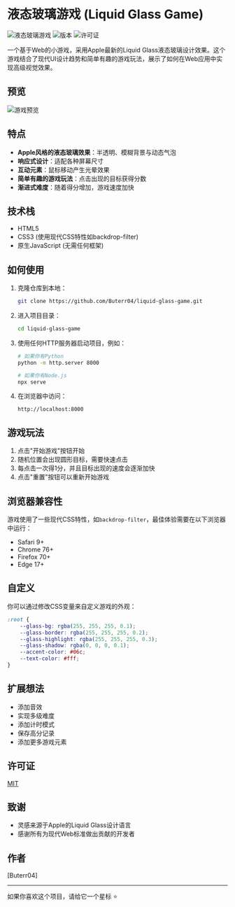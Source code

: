 # 液态玻璃游戏 (Liquid Glass Game)

![液态玻璃游戏](https://img.shields.io/badge/游戏-液态玻璃-blue)
![版本](https://img.shields.io/badge/版本-1.0.0-green)
![许可证](https://img.shields.io/badge/许可证-MIT-orange)

一个基于Web的小游戏，采用Apple最新的Liquid Glass液态玻璃设计效果。这个游戏结合了现代UI设计趋势和简单有趣的游戏玩法，展示了如何在Web应用中实现高级视觉效果。

## 预览

![游戏预览](https://via.placeholder.com/800x450.png?text=液态玻璃游戏预览)

## 特点

- **Apple风格的液态玻璃效果**：半透明、模糊背景与动态气泡
- **响应式设计**：适配各种屏幕尺寸
- **互动元素**：鼠标移动产生光晕效果
- **简单有趣的游戏玩法**：点击出现的目标获得分数
- **渐进式难度**：随着得分增加，游戏速度加快

## 技术栈

- HTML5
- CSS3 (使用现代CSS特性如backdrop-filter)
- 原生JavaScript (无需任何框架)

## 如何使用

1. 克隆仓库到本地：
   ```bash
   git clone https://github.com/Buterr04/liquid-glass-game.git
   ```

2. 进入项目目录：
   ```bash
   cd liquid-glass-game
   ```

3. 使用任何HTTP服务器启动项目，例如：
   ```bash
   # 如果你有Python
   python -m http.server 8000
   
   # 如果你有Node.js
   npx serve
   ```

4. 在浏览器中访问：
   ```
   http://localhost:8000
   ```

## 游戏玩法

1. 点击"开始游戏"按钮开始
2. 随机位置会出现圆形目标，需要快速点击
3. 每点击一次得1分，并且目标出现的速度会逐渐加快
4. 点击"重置"按钮可以重新开始游戏

## 浏览器兼容性

游戏使用了一些现代CSS特性，如`backdrop-filter`，最佳体验需要在以下浏览器中运行：

- Safari 9+
- Chrome 76+
- Firefox 70+
- Edge 17+

## 自定义

你可以通过修改CSS变量来自定义游戏的外观：

```css
:root {
    --glass-bg: rgba(255, 255, 255, 0.1);
    --glass-border: rgba(255, 255, 255, 0.2);
    --glass-highlight: rgba(255, 255, 255, 0.3);
    --glass-shadow: rgba(0, 0, 0, 0.1);
    --accent-color: #06c;
    --text-color: #fff;
}
```

## 扩展想法

- 添加音效
- 实现多级难度
- 添加计时模式
- 保存高分记录
- 添加更多游戏元素

## 许可证

[MIT](LICENSE)

## 致谢

- 灵感来源于Apple的Liquid Glass设计语言
- 感谢所有为现代Web标准做出贡献的开发者

## 作者

[Buterr04] 

---

如果你喜欢这个项目，请给它一个星标 ⭐